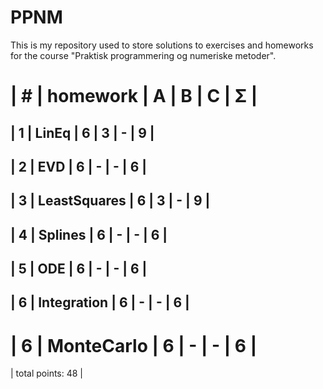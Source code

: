 # PPNM
This is my repository used to store solutions to exercises and homeworks for the course "Praktisk programmering og numeriske metoder".

| #  | homework      | A | B | C | Σ   |
 ======================================
| 1  | LinEq         | 6 | 3 | - | 9  |
---------------------------------------
| 2  | EVD           | 6 | - | - |  6  |
---------------------------------------
| 3  | LeastSquares  | 6 | 3 | - |  9  |
---------------------------------------
| 4  | Splines       | 6 | - | - |  6  |
---------------------------------------
| 5  | ODE           | 6 | - | - |  6  |
---------------------------------------
| 6  | Integration   | 6 | - | - |  6  |
---------------------------------------
| 6  | MonteCarlo    | 6 | - | - |  6  |
 ======================================
|                    total points:  48 |
